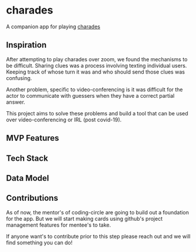 # charades

A companion app for playing [charades](https://us02web.zoom.us/j/86762991790?pwd=bHEvUkw1K1djMUpqTlBUOWJVTDRrUT09)

## Inspiration

After attempting to play charades over zoom, we found the mechanisms to be difficult. Sharing clues was a process involving texting individual users. Keeping track of whose turn it was and who should send those clues was confusing.

Another problem, specific to video-conferencing is it was difficult for the actor to communicate with guessers when they have a correct partial answer.

This project aims to solve these problems and build a tool that can be used over video-conferencing or IRL (post covid-19).

## MVP Features

## Tech Stack

## Data Model

## Contributions

As of now, the mentor's of coding-circle are going to build out a foundation for the app. But we will start making cards using github's project management features for mentee's to take.

If anyone want's to contribute prior to this step please reach out and we will find something you can do!

